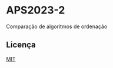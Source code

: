 # APS2023-2

Comparação de algoritmos de ordenação

## Licença

[MIT](https://choosealicense.com/licenses/mit/)

